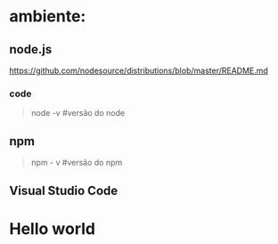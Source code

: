 # ambiente:

## node.js
https://github.com/nodesource/distributions/blob/master/README.md

### code

> node -v #versão do node

## npm

> npm - v #versão do npm

## Visual Studio Code

# Hello world